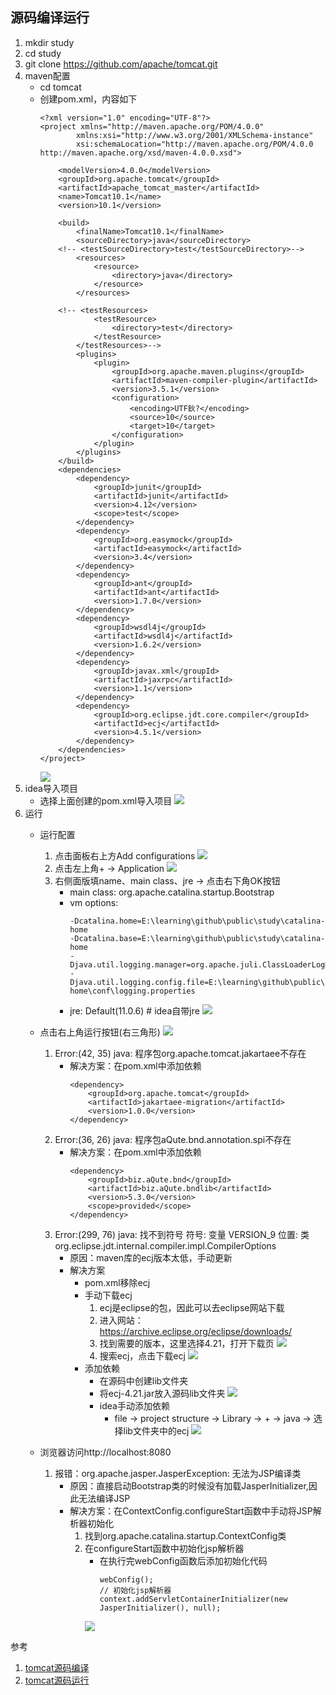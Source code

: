 ## 源码编译运行
1. mkdir study
2. cd study
3. git clone https://github.com/apache/tomcat.git
4. maven配置
    - cd tomcat
    - 创建pom.xml，内容如下
        ```
        <?xml version="1.0" encoding="UTF-8"?>
        <project xmlns="http://maven.apache.org/POM/4.0.0"
                xmlns:xsi="http://www.w3.org/2001/XMLSchema-instance"
                xsi:schemaLocation="http://maven.apache.org/POM/4.0.0 http://maven.apache.org/xsd/maven-4.0.0.xsd">

            <modelVersion>4.0.0</modelVersion>
            <groupId>org.apache.tomcat</groupId>
            <artifactId>apache_tomcat_master</artifactId>
            <name>Tomcat10.1</name>
            <version>10.1</version>

            <build>
                <finalName>Tomcat10.1</finalName>
                <sourceDirectory>java</sourceDirectory>
            <!-- <testSourceDirectory>test</testSourceDirectory>-->
                <resources>
                    <resource>
                        <directory>java</directory>
                    </resource>
                </resources>

            <!-- <testResources>
                    <testResource>
                        <directory>test</directory>
                    </testResource>
                </testResources>-->
                <plugins>
                    <plugin>
                        <groupId>org.apache.maven.plugins</groupId>
                        <artifactId>maven-compiler-plugin</artifactId>
                        <version>3.5.1</version>
                        <configuration>
                            <encoding>UTF鈥?</encoding>
                            <source>10</source>
                            <target>10</target>
                        </configuration>
                    </plugin>
                </plugins>
            </build>
            <dependencies>
                <dependency>
                    <groupId>junit</groupId>
                    <artifactId>junit</artifactId>
                    <version>4.12</version>
                    <scope>test</scope>
                </dependency>
                <dependency>
                    <groupId>org.easymock</groupId>
                    <artifactId>easymock</artifactId>
                    <version>3.4</version>
                </dependency>
                <dependency>
                    <groupId>ant</groupId>
                    <artifactId>ant</artifactId>
                    <version>1.7.0</version>
                </dependency>
                <dependency>
                    <groupId>wsdl4j</groupId>
                    <artifactId>wsdl4j</artifactId>
                    <version>1.6.2</version>
                </dependency>
                <dependency>
                    <groupId>javax.xml</groupId>
                    <artifactId>jaxrpc</artifactId>
                    <version>1.1</version>
                </dependency>
                <dependency>
                    <groupId>org.eclipse.jdt.core.compiler</groupId>
                    <artifactId>ecj</artifactId>
                    <version>4.5.1</version>
                </dependency>
            </dependencies>
        </project>
        ```
        ![](.\res\pom_location.png)
5. idea导入项目
    - 选择上面创建的pom.xml导入项目
    ![](.\res\open_project.png)
6. 运行
    - 运行配置
        1. 点击面板右上方Add configurations
        ![](.\res\add_config.png)
        2. 点击左上角+ -> Application
        ![](.\res\add_config_1.png)
        3. 右侧面版填name、main class、jre -> 点击右下角OK按钮
            - main class: org.apache.catalina.startup.Bootstrap
            - vm options:
                ```
                -Dcatalina.home=E:\learning\github\public\study\catalina-home
                -Dcatalina.base=E:\learning\github\public\study\catalina-home
                -Djava.util.logging.manager=org.apache.juli.ClassLoaderLogManager
                -Djava.util.logging.config.file=E:\learning\github\public\study\catalina-home\conf\logging.properties
                ```
            - jre: Default(11.0.6) # idea自带jre
        ![](.\res\add_config_2.png)

    - 点击右上角运行按钮(右三角形)
        ![](.\res\run.png)
        1. Error:(42, 35) java: 程序包org.apache.tomcat.jakartaee不存在
            - 解决方案：在pom.xml中添加依赖
                ```
                <dependency>
                    <groupId>org.apache.tomcat</groupId>
                    <artifactId>jakartaee-migration</artifactId>
                    <version>1.0.0</version>
                </dependency>
                ```
        2. Error:(36, 26) java: 程序包aQute.bnd.annotation.spi不存在
            - 解决方案：在pom.xml中添加依赖
                ```
                <dependency>
                    <groupId>biz.aQute.bnd</groupId>
                    <artifactId>biz.aQute.bndlib</artifactId>
                    <version>5.3.0</version>
                    <scope>provided</scope>
                </dependency>
                ```
        3. Error:(299, 76) java: 找不到符号 符号:   变量 VERSION_9 位置: 类 org.eclipse.jdt.internal.compiler.impl.CompilerOptions
            - 原因：maven库的ecj版本太低，手动更新
            - 解决方案
                - pom.xml移除ecj
                - 手动下载ecj
                    1. ecj是eclipse的包，因此可以去eclipse网站下载
                    2. 进入网站：https://archive.eclipse.org/eclipse/downloads/
                    3. 找到需要的版本，这里选择4.21，打开下载页
                    ![](.\res\ecj_download_1.png)
                    4. 搜索ecj，点击下载ecj
                    ![](.\res\ecj_download_2.png)
                - 添加依赖
                    - 在源码中创建lib文件夹
                    - 将ecj-4.21.jar放入源码lib文件夹
                    ![](.\res\ecj_dir.png)
                    - idea手动添加依赖
                        - file -> project structure -> Library -> + -> java -> 选择lib文件夹中的ecj
                    ![](.\res\add_ecj.png)
    - 浏览器访问http://localhost:8080
        1. 报错：org.apache.jasper.JasperException: 无法为JSP编译类
            - 原因：直接启动Bootstrap类的时候没有加载JasperInitializer,因此无法编译JSP
            - 解决方案：在ContextConfig.configureStart函数中手动将JSP解析器初始化
                1. 找到org.apache.catalina.startup.ContextConfig类
                2. 在configureStart函数中初始化jsp解析器
                    - 在执行完webConfig函数后添加初始化代码
                        ```
                        webConfig();
                        // 初始化jsp解析器
                        context.addServletContainerInitializer(new JasperInitializer(), null);
                        ```
                    ![](.\res\add_code.png)


    



参考
1. [tomcat源码编译](https://www.cnblogs.com/zhaomo/p/12535872.html)
2. [tomcat源码运行](https://blog.csdn.net/weixin_36586120/article/details/117620726)